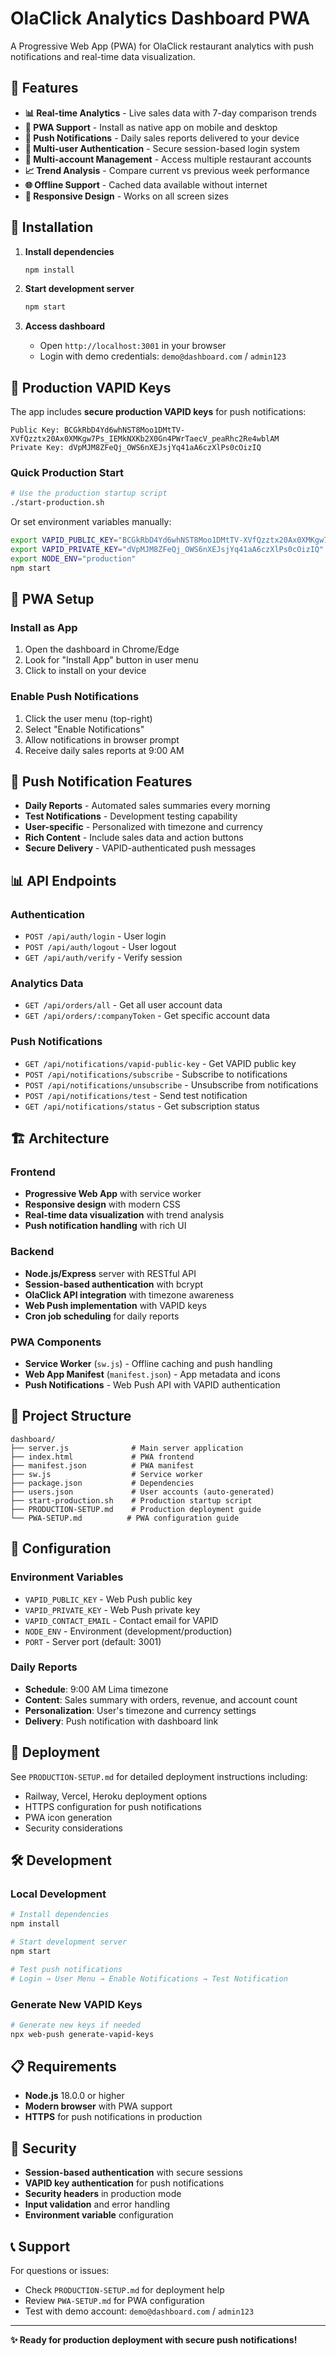 # OlaClick Analytics Dashboard PWA

A Progressive Web App (PWA) for OlaClick restaurant analytics with push notifications and real-time data visualization.

## 🚀 Features

- **📊 Real-time Analytics** - Live sales data with 7-day comparison trends
- **📱 PWA Support** - Install as native app on mobile and desktop
- **🔔 Push Notifications** - Daily sales reports delivered to your device
- **🔐 Multi-user Authentication** - Secure session-based login system
- **🏢 Multi-account Management** - Access multiple restaurant accounts
- **📈 Trend Analysis** - Compare current vs previous week performance
- **🌐 Offline Support** - Cached data available without internet
- **📱 Responsive Design** - Works on all screen sizes

## 🔧 Installation

1. **Install dependencies**
   ```bash
   npm install
   ```

2. **Start development server**
   ```bash
   npm start
   ```

3. **Access dashboard**
   - Open `http://localhost:3001` in your browser
   - Login with demo credentials: `demo@dashboard.com` / `admin123`

## 🔐 Production VAPID Keys

The app includes **secure production VAPID keys** for push notifications:

```
Public Key: BCGkRbD4Yd6whNST8Moo1DMtTV-XVfQzztx20Ax0XMKgw7Ps_IEMkNXKb2X0Gn4PWrTaecV_peaRhc2Re4wblAM
Private Key: dVpMJM8ZFeQj_OWS6nXEJsjYq41aA6czXlPs0cOizIQ
```

### Quick Production Start

```bash
# Use the production startup script
./start-production.sh
```

Or set environment variables manually:

```bash
export VAPID_PUBLIC_KEY="BCGkRbD4Yd6whNST8Moo1DMtTV-XVfQzztx20Ax0XMKgw7Ps_IEMkNXKb2X0Gn4PWrTaecV_peaRhc2Re4wblAM"
export VAPID_PRIVATE_KEY="dVpMJM8ZFeQj_OWS6nXEJsjYq41aA6czXlPs0cOizIQ"
export NODE_ENV="production"
npm start
```

## 📱 PWA Setup

### Install as App
1. Open the dashboard in Chrome/Edge
2. Look for "Install App" button in user menu
3. Click to install on your device

### Enable Push Notifications
1. Click the user menu (top-right)
2. Select "Enable Notifications"
3. Allow notifications in browser prompt
4. Receive daily sales reports at 9:00 AM

## 🔔 Push Notification Features

- **Daily Reports** - Automated sales summaries every morning
- **Test Notifications** - Development testing capability
- **User-specific** - Personalized with timezone and currency
- **Rich Content** - Include sales data and action buttons
- **Secure Delivery** - VAPID-authenticated push messages

## 📊 API Endpoints

### Authentication
- `POST /api/auth/login` - User login
- `POST /api/auth/logout` - User logout
- `GET /api/auth/verify` - Verify session

### Analytics Data
- `GET /api/orders/all` - Get all user account data
- `GET /api/orders/:companyToken` - Get specific account data

### Push Notifications
- `GET /api/notifications/vapid-public-key` - Get VAPID public key
- `POST /api/notifications/subscribe` - Subscribe to notifications
- `POST /api/notifications/unsubscribe` - Unsubscribe from notifications
- `POST /api/notifications/test` - Send test notification
- `GET /api/notifications/status` - Get subscription status

## 🏗️ Architecture

### Frontend
- **Progressive Web App** with service worker
- **Responsive design** with modern CSS
- **Real-time data visualization** with trend analysis
- **Push notification handling** with rich UI

### Backend
- **Node.js/Express** server with RESTful API
- **Session-based authentication** with bcrypt
- **OlaClick API integration** with timezone awareness
- **Web Push implementation** with VAPID keys
- **Cron job scheduling** for daily reports

### PWA Components
- **Service Worker** (`sw.js`) - Offline caching and push handling
- **Web App Manifest** (`manifest.json`) - App metadata and icons
- **Push Notifications** - Web Push API with VAPID authentication

## 📁 Project Structure

```
dashboard/
├── server.js              # Main server application
├── index.html             # PWA frontend
├── manifest.json          # PWA manifest
├── sw.js                  # Service worker
├── package.json           # Dependencies
├── users.json             # User accounts (auto-generated)
├── start-production.sh    # Production startup script
├── PRODUCTION-SETUP.md    # Production deployment guide
└── PWA-SETUP.md          # PWA configuration guide
```

## 🔧 Configuration

### Environment Variables
- `VAPID_PUBLIC_KEY` - Web Push public key
- `VAPID_PRIVATE_KEY` - Web Push private key
- `VAPID_CONTACT_EMAIL` - Contact email for VAPID
- `NODE_ENV` - Environment (development/production)
- `PORT` - Server port (default: 3001)

### Daily Reports
- **Schedule**: 9:00 AM Lima timezone
- **Content**: Sales summary with orders, revenue, and account count
- **Personalization**: User's timezone and currency settings
- **Delivery**: Push notification with dashboard link

## 🚀 Deployment

See `PRODUCTION-SETUP.md` for detailed deployment instructions including:
- Railway, Vercel, Heroku deployment options
- HTTPS configuration for push notifications
- PWA icon generation
- Security considerations

## 🛠️ Development

### Local Development
```bash
# Install dependencies
npm install

# Start development server
npm start

# Test push notifications
# Login → User Menu → Enable Notifications → Test Notification
```

### Generate New VAPID Keys
```bash
# Generate new keys if needed
npx web-push generate-vapid-keys
```

## 📋 Requirements

- **Node.js** 18.0.0 or higher
- **Modern browser** with PWA support
- **HTTPS** for push notifications in production

## 🔐 Security

- **Session-based authentication** with secure sessions
- **VAPID key authentication** for push notifications
- **Security headers** in production mode
- **Input validation** and error handling
- **Environment variable** configuration

## 📞 Support

For questions or issues:
- Check `PRODUCTION-SETUP.md` for deployment help
- Review `PWA-SETUP.md` for PWA configuration
- Test with demo account: `demo@dashboard.com` / `admin123`

---

**✨ Ready for production deployment with secure push notifications!** 